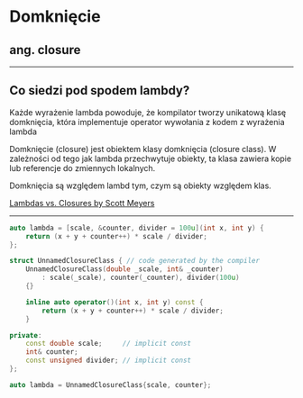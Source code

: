 <!-- .slide: data-background="#111111" -->

# Domknięcie

## ang. closure

___

## Co siedzi pod spodem lambdy?

Każde wyrażenie lambda powoduje, że kompilator tworzy unikatową klasę domknięcia, która implementuje operator wywołania z kodem z wyrażenia lambda
<!-- .element: class="fragment fade-in" -->

Domknięcie (closure) jest obiektem klasy domknięcia (closure class). W zależności od tego jak lambda przechwytuje obiekty, ta klasa zawiera kopie lub referencje do zmiennych lokalnych.
<!-- .element: class="fragment fade-in" -->

Domknięcia są względem lambd tym, czym są obiekty względem klas.
<!-- .element: class="fragment fade-in" -->

[Lambdas vs. Closures by Scott Meyers](http://scottmeyers.blogspot.com/2013/05/lambdas-vs-closures.html)
<!-- .element: class="fragment fade-in" -->

___

```cpp
auto lambda = [scale, &counter, divider = 100u](int x, int y) {
    return (x + y + counter++) * scale / divider;
};
```

```cpp
struct UnnamedClosureClass { // code generated by the compiler
    UnnamedClosureClass(double _scale, int& _counter)
        : scale(_scale), counter(_counter), divider(100u)
    {}

    inline auto operator()(int x, int y) const {
        return (x + y + counter++) * scale / divider;
    }

private:
    const double scale;     // implicit const
    int& counter;
    const unsigned divider; // implicit const
};

auto lambda = UnnamedClosureClass{scale, counter};
```
<!-- .element: class="fragment fade-in" -->
